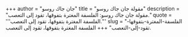 +++
author = "جان جاك روسو"
title = "مقولة جان جاك روسو"
description = "مقولة جان جاك روسو: الفلسفة المغترة بتفوقها، تقود إلى التعصب."
quote = '''الفلسفة المغترة بتفوقها، تقود إلى التعصب.'''
slug = "الفلسفة-المغترة-بتفوقها-تقود-إلى-التعصب"
+++
الفلسفة المغترة بتفوقها، تقود إلى التعصب.
